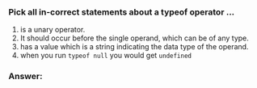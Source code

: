 ### Pick all in-correct statements about a typeof operator ...

1. is a unary operator. 
2. It should occur before the single operand, which can be of any type.
3. has a value which is a string indicating the data type of the operand.
4. when you run `typeof null` you would get `undefined`


### Answer: